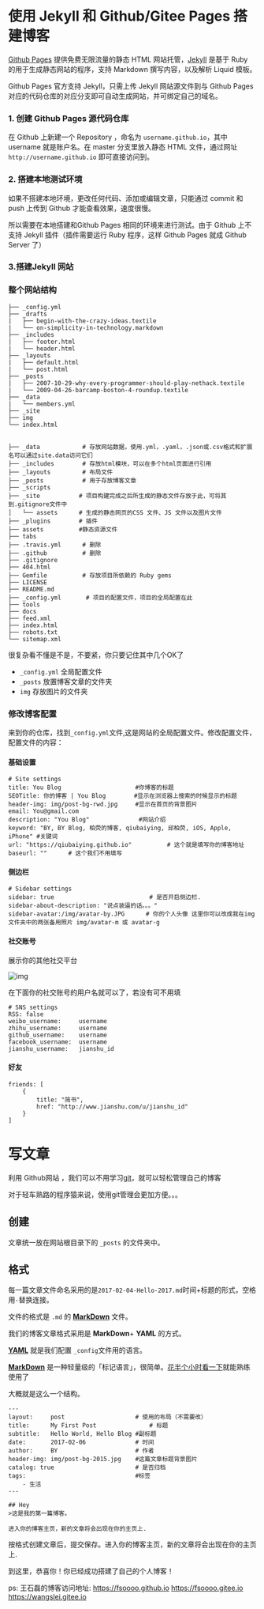 # 使用 Jekyll 和 Github/Gitee Pages 搭建博客

[Github Pages](https://pages.github.com/) 提供免费无限流量的静态 HTML 网站托管，[Jekyll](https://jekyllrb.com/) 是基于 Ruby 的用于生成静态网站的程序，支持 Markdown 撰写内容，以及解析 Liquid 模板。

Github Pages 官方支持 Jekyll，只需上传 Jekyll 网站源文件到与 Github Pages 对应的代码仓库的对应分支即可自动生成网站，并可绑定自己的域名。

### 1. 创建 Github Pages 源代码仓库

在 Github 上新建一个 Repository ，命名为 `username.github.io`，其中 username 就是账户名。在 master 分支里放入静态 HTML
文件，通过网址 `http://username.github.io` 即可直接访问到。

### 2. 搭建本地测试环境

如果不搭建本地环境，更改任何代码、添加或编辑文章，只能通过 commit 和 push 上传到 Github 才能查看效果，速度很慢。

所以需要在本地搭建和Github Pages 相同的环境来进行测试。由于 Github 上不支持 Jekyll 插件（插件需要运行 Ruby 程序，这样 Github Pages 就成 Github Server 了）

### 3.搭建Jekyll 网站

### 整个网站结构

```
├── _config.yml
├── _drafts
|   ├── begin-with-the-crazy-ideas.textile
|   └── on-simplicity-in-technology.markdown
├── _includes
|   ├── footer.html
|   └── header.html
├── _layouts
|   ├── default.html
|   └── post.html
├── _posts
|   ├── 2007-10-29-why-every-programmer-should-play-nethack.textile
|   └── 2009-04-26-barcamp-boston-4-roundup.textile
├── _data
|   └── members.yml
├── _site
├── img
└── index.html
```
```

├── _data            # 存放网站数据，使用.yml，.yaml，.json或.csv格式和扩展名可以通过site.data访问它们
├── _includes        # 存放html模块，可以在多个html页面进行引用
├── _layouts         # 布局文件
├── _posts           # 用于存放博客文章
├── _scripts
├── _site           # 项目构建完成之后所生成的静态文件存放于此，可将其到.gitignore文件中
│   └── assets      # 生成的静态网页的CSS 文件、JS 文件以及图片文件
├── _plugins        # 插件
├── assets          #静态资源文件
├── tabs
├── .travis.yml      # 删除
├── .github          # 删除
├── .gitignore
├── 404.html
├── Gemfile          # 存放项目所依赖的 Ruby gems
├── LICENSE
├── README.md
├── _config.yml       # 项目的配置文件，项目的全局配置在此
├── tools           
├── docs
├── feed.xml
├── index.html
├── robots.txt
└── sitemap.xml
```
很复杂看不懂是不是，不要紧，你只要记住其中几个OK了

- `_config.yml` 全局配置文件
- `_posts` 放置博客文章的文件夹
- `img` 存放图片的文件夹

### 修改博客配置

来到你的仓库，找到`_config.yml`文件,这是网站的全局配置文件。修改配置文件，配置文件的内容：

#### 基础设置

```
# Site settings
title: You Blog                     #你博客的标题
SEOTitle: 你的博客 | You Blog        #显示在浏览器上搜索的时候显示的标题
header-img: img/post-bg-rwd.jpg     #显示在首页的背景图片
email: You@gmail.com    
description: "You Blog"              #网站介绍
keyword: "BY, BY Blog, 柏荧的博客, qiubaiying, 邱柏荧, iOS, Apple, iPhone" #关键词
url: "https://qiubaiying.github.io"          # 这个就是填写你的博客地址
baseurl: ""      # 这个我们不用填写
```

#### 侧边栏

```
# Sidebar settings
sidebar: true                           # 是否开启侧边栏.
sidebar-about-description: "说点装逼的话。。。"
sidebar-avatar:/img/avatar-by.JPG      # 你的个人头像 这里你可以改成我在img文件夹中的两张备用照片 img/avatar-m 或 avatar-g
```

#### 社交账号

展示你的其他社交平台



![img](https://upload-images.jianshu.io/upload_images/2178672-ec775a22f76e2f40.jpg?imageMogr2/auto-orient/strip%7CimageView2/2/w/270/format/webp)

在下面你的社交账号的用户名就可以了，若没有可不用填

```
# SNS settings
RSS: false
weibo_username:     username
zhihu_username:     username
github_username:    username
facebook_username:  username
jianshu_username:   jianshu_id
```

#### 好友

```
friends: [
    {
        title: "简书",
        href: "http://www.jianshu.com/u/jianshu_id"
    }
]
```

# 写文章

利用 Github网站 ，我们可以不用学习[git](https://git-scm.com/)，就可以轻松管理自己的博客

对于轻车熟路的程序猿来说，使用git管理会更加方便。。。

## 创建

文章统一放在网站根目录下的 `_posts` 的文件夹中。

## 格式

每一篇文章文件命名采用的是`2017-02-04-Hello-2017.md`时间+标题的形式，空格用`-`替换连接。

文件的格式是 `.md` 的 [**MarkDown**](http://sspai.com/25137/) 文件。

我们的博客文章格式采用是 **MarkDown**+ **YAML** 的方式。

[**YAML**](http://www.ruanyifeng.com/blog/2016/07/yaml.html?f=tt) 就是我们配置 `_config`文件用的语言。

[**MarkDown**](http://sspai.com/25137/) 是一种轻量级的「标记语言」，很简单。[花半个小时看一下](http://sspai.com/25137)就能熟练使用了

大概就是这么一个结构。

```
---
layout:     post                    # 使用的布局（不需要改）
title:      My First Post               # 标题 
subtitle:   Hello World, Hello Blog #副标题
date:       2017-02-06              # 时间
author:     BY                      # 作者
header-img: img/post-bg-2015.jpg    #这篇文章标题背景图片
catalog: true                       # 是否归档
tags:                               #标签
    - 生活
---

## Hey
>这是我的第一篇博客。

进入你的博客主页，新的文章将会出现在你的主页上.
```

按格式创建文章后，提交保存。进入你的博客主页，新的文章将会出现在你的主页上.

到这里，恭喜你！你已经成功搭建了自己的个人博客！


ps:
王石磊的博客访问地址:
https://fsoooo.github.io
https://fsoooo.gitee.io
https://wangslei.gitee.io

